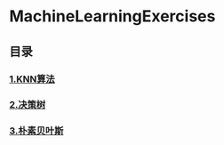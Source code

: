 # MachineLearningExercises
## 目录
### [1.KNN算法](https://github.com/PantaSun/MachineLearningExercises/tree/master/KNN)
### [2.决策树](https://github.com/PantaSun/MachineLearningExercises/blob/master/DecisionTree/DecisionTree.md)
### [3.朴素贝叶斯](https://github.com/PantaSun/MachineLearningExercises/blob/master/NaiveBayes/NaiveBayes.md)
